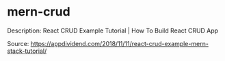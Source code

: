 # mern-crud

Description: React CRUD Example Tutorial | How To Build React CRUD App

Source: https://appdividend.com/2018/11/11/react-crud-example-mern-stack-tutorial/

